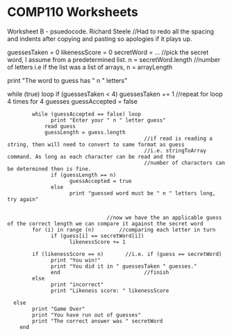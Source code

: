# COMP110 Worksheets

Worksheet B - psuedocode. Richard Steele
//Had to redo all the spacing and indents after copying and pasting so apologies if it plays up.

guessesTaken = 0
likenessScore = 0
secretWord = ...				            //pick the secret word, I assume from a predetermined list.
n = secretWord.length				        //number of letters i.e if the list was a list of arrays, n = arrayLength

print "The word to guess has " n " letters"

while (true) loop
	  if (guessesTaken < 4)	
		    guessesTaken += 1		        //repeat for loop 4 times for 4 guesses
		    guessAccepted = false

	    	while (guessAccepted == false) loop
			      print "Enter your " n " letter guess"
		      	read guess
	      		guessLength = guess.length
						                        //if read is reading a string, then will need to convert to same format as guess
						                        //i.e. stringToArray command. As long as each character can be read and the 
						                        //number of characters can be determined then is fine.
			      if (guessLength == n)
				        guessAccepted = true
			      else
				        print "guessed word must be " n " letters long, try again"
		
		
                                    //now we have the an applicable guess of the correct length we can compare it against the secret word
		    for (i) in range (n)        //comparing each letter in turn
			      if (guess[i] == secretWord[i])
				        likenessScore += 1

		    if (likenessScore == n)		  //i.e. if (guess == secretWord)
			      print "You win!"
			      print "You did it in " guessesTaken " guesses."
			      end			                //finish
		    else
			      print "incorrect"
			      print "Likeness score: " likenessScore
	
	  else
		    print "Game Over"
		    print "You have run out of guesses"
		    print "The correct answer was " secretWord
        end
